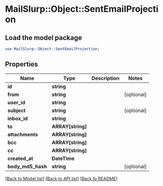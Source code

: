 # MailSlurp::Object::SentEmailProjection

## Load the model package
```perl
use MailSlurp::Object::SentEmailProjection;
```

## Properties
Name | Type | Description | Notes
------------ | ------------- | ------------- | -------------
**id** | **string** |  | 
**from** | **string** |  | [optional] 
**user_id** | **string** |  | 
**subject** | **string** |  | [optional] 
**inbox_id** | **string** |  | 
**to** | **ARRAY[string]** |  | 
**attachments** | **ARRAY[string]** |  | 
**bcc** | **ARRAY[string]** |  | 
**cc** | **ARRAY[string]** |  | 
**created_at** | **DateTime** |  | 
**body_md5_hash** | **string** |  | [optional] 

[[Back to Model list]](../README#documentation-for-models) [[Back to API list]](../README#documentation-for-api-endpoints) [[Back to README]](../README)


